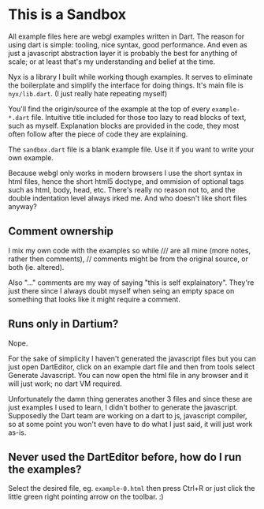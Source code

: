 This is a Sandbox
=================

All example files here are webgl examples written in Dart. The reason for using
dart is simple: tooling, nice syntax, good performance. And even as just a 
javascript abstraction layer it is probably the best for anything of scale; or 
at least that's my understanding and belief at the time.

Nyx is a library I built while working though examples. It serves to eliminate 
the boilerplate and simplify the interface for doing things. It's main file is 
`nyx/lib.dart`. (I just really hate repeating myself)

You'll find the origin/source of the example at the top of every 
`example-*.dart` file. Intuitive title included for those too lazy to read
blocks of text, such as myself. Explanation blocks are provided in the code, 
they most often follow after the piece of code they are explaining. 

The `sandbox.dart` file is a blank example file. Use it if you want to write
your own example.

Because webgl only works in modern browsers I use the short syntax in html 
files, hence the short html5 doctype, and ommision of optional tags such as
html, body, head, etc. There's really no reason not to, and the double 
indentation level always irked me. And who doesn't like short files anyway?

## Comment ownership

I mix my own code with the examples so while /// are all mine (more notes, 
rather then comments), // comments might be from the original source, or 
both (ie. altered).

Also "..." comments are my way of saying "this is self explainatory". They're
just there since I always doubt myself when seing an empty space on something 
that looks like it might require a comment.

## Runs only in Dartium?

Nope. 

For the sake of simplicity I haven't generated the javascript files but
you can just open DartEditor, click on an example dart file and then from
tools select Generate Javascript. You can now open the html file in any browser
and it will just work; no dart VM required.

Unfortunately the damn thing generates another 3 files and since these are just
examples I used to learn, I didn't bother to generate the javascript. Supposedly
the Dart team are working on a dart to js, javascript compiler, so at some point
you won't even have to do what I just said, it will just work as-is. 

## Never used the DartEditor before, how do I run the examples?

Select the desired file, eg. `example-0.html` then press Ctrl+R or just click
the little green right pointing arrow on the toolbar. :)
